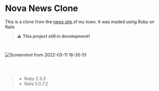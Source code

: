 # Nova News Clone

This is a clone from the <a href = "https://www.novanews.com.br/"> news site </a> of my town. It was maded using Ruby on Rails<br>

> :warning: **This project still in development!**


<br>

![Screenshot from 2022-03-11 16-35-51](https://user-images.githubusercontent.com/61173210/157960945-dfdf4828-48ec-433b-9000-296328b82352.png)

<br><br>
> - Ruby 2.3.3
> - Rails 5.0.7.2
